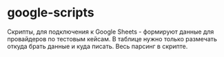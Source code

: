 # google-scripts

Скрипты, для подключения к Google Sheets - формируют данные для провайдеров по тестовым кейсам. В таблице нужно только размечать откуда брать данные и куда писать. Весь парсинг в скрипте.
